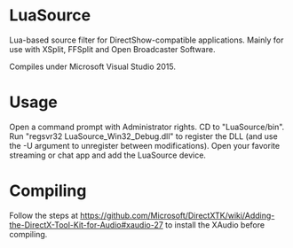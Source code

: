 # LuaSource
Lua-based source filter for DirectShow-compatible applications. Mainly for use with XSplit, FFSplit and Open Broadcaster Software.

Compiles under Microsoft Visual Studio 2015.

# Usage
Open a command prompt with Administrator rights.
CD to "LuaSource/bin".
Run "regsvr32 LuaSource_Win32_Debug.dll" to register the DLL (and use the -U argument to unregister between modifications).
Open your favorite streaming or chat app and add the LuaSource device.

# Compiling
Follow the steps at https://github.com/Microsoft/DirectXTK/wiki/Adding-the-DirectX-Tool-Kit-for-Audio#xaudio-27 to install the XAudio before compiling.
